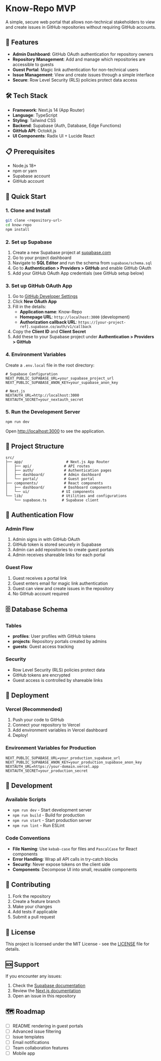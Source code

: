 # Know-Repo MVP

A simple, secure web portal that allows non-technical stakeholders to view and create issues in GitHub repositories without requiring GitHub accounts.

## 🚀 Features

- **Admin Dashboard**: GitHub OAuth authentication for repository owners
- **Repository Management**: Add and manage which repositories are accessible to guests
- **Guest Portal**: Magic link authentication for non-technical users
- **Issue Management**: View and create issues through a simple interface
- **Secure**: Row Level Security (RLS) policies protect data access

## 🛠️ Tech Stack

- **Framework**: Next.js 14 (App Router)
- **Language**: TypeScript
- **Styling**: Tailwind CSS
- **Backend**: Supabase (Auth, Database, Edge Functions)
- **GitHub API**: Octokit.js
- **UI Components**: Radix UI + Lucide React

## 📋 Prerequisites

- Node.js 18+ 
- npm or yarn
- Supabase account
- GitHub account

## 🚀 Quick Start

### 1. Clone and Install

```bash
git clone <repository-url>
cd know-repo
npm install
```

### 2. Set up Supabase

1. Create a new Supabase project at [supabase.com](https://supabase.com)
2. Go to your project dashboard
3. Navigate to **SQL Editor** and run the schema from `supabase/schema.sql`
4. Go to **Authentication > Providers > GitHub** and enable GitHub OAuth
5. Add your GitHub OAuth App credentials (see GitHub setup below)

### 3. Set up GitHub OAuth App

1. Go to [GitHub Developer Settings](https://github.com/settings/developers)
2. Click **New OAuth App**
3. Fill in the details:
   - **Application name**: Know-Repo
   - **Homepage URL**: `http://localhost:3000` (development)
   - **Authorization callback URL**: `https://[your-project-ref].supabase.co/auth/v1/callback`
4. Copy the **Client ID** and **Client Secret**
5. Add these to your Supabase project under **Authentication > Providers > GitHub**

### 4. Environment Variables

Create a `.env.local` file in the root directory:

```env
# Supabase Configuration
NEXT_PUBLIC_SUPABASE_URL=your_supabase_project_url
NEXT_PUBLIC_SUPABASE_ANON_KEY=your_supabase_anon_key

# Next.js
NEXTAUTH_URL=http://localhost:3000
NEXTAUTH_SECRET=your_nextauth_secret
```

### 5. Run the Development Server

```bash
npm run dev
```

Open [http://localhost:3000](http://localhost:3000) to see the application.

## 📁 Project Structure

```
src/
├── app/                    # Next.js App Router
│   ├── api/               # API routes
│   ├── auth/              # Authentication pages
│   ├── dashboard/         # Admin dashboard
│   └── portal/            # Guest portal
├── components/            # React components
│   ├── dashboard/         # Dashboard components
│   └── ui/               # UI components
└── lib/                  # Utilities and configurations
    └── supabase.ts       # Supabase client
```

## 🔐 Authentication Flow

### Admin Flow
1. Admin signs in with GitHub OAuth
2. GitHub token is stored securely in Supabase
3. Admin can add repositories to create guest portals
4. Admin receives shareable links for each portal

### Guest Flow
1. Guest receives a portal link
2. Guest enters email for magic link authentication
3. Guest can view and create issues in the repository
4. No GitHub account required

## 🗄️ Database Schema

### Tables
- **profiles**: User profiles with GitHub tokens
- **projects**: Repository portals created by admins
- **guests**: Guest access tracking

### Security
- Row Level Security (RLS) policies protect data
- GitHub tokens are encrypted
- Guest access is controlled by shareable links

## 🚀 Deployment

### Vercel (Recommended)

1. Push your code to GitHub
2. Connect your repository to Vercel
3. Add environment variables in Vercel dashboard
4. Deploy!

### Environment Variables for Production

```env
NEXT_PUBLIC_SUPABASE_URL=your_production_supabase_url
NEXT_PUBLIC_SUPABASE_ANON_KEY=your_production_supabase_anon_key
NEXTAUTH_URL=https://your-domain.vercel.app
NEXTAUTH_SECRET=your_production_secret
```

## 🔧 Development

### Available Scripts

- `npm run dev` - Start development server
- `npm run build` - Build for production
- `npm run start` - Start production server
- `npm run lint` - Run ESLint

### Code Conventions

- **File Naming**: Use `kebab-case` for files and `PascalCase` for React components
- **Error Handling**: Wrap all API calls in try-catch blocks
- **Security**: Never expose tokens on the client side
- **Components**: Decompose UI into small, reusable components

## 🤝 Contributing

1. Fork the repository
2. Create a feature branch
3. Make your changes
4. Add tests if applicable
5. Submit a pull request

## 📄 License

This project is licensed under the MIT License - see the [LICENSE](LICENSE) file for details.

## 🆘 Support

If you encounter any issues:

1. Check the [Supabase documentation](https://supabase.com/docs)
2. Review the [Next.js documentation](https://nextjs.org/docs)
3. Open an issue in this repository

## 🗺️ Roadmap

- [ ] README rendering in guest portals
- [ ] Advanced issue filtering
- [ ] Issue templates
- [ ] Email notifications
- [ ] Team collaboration features
- [ ] Mobile app
